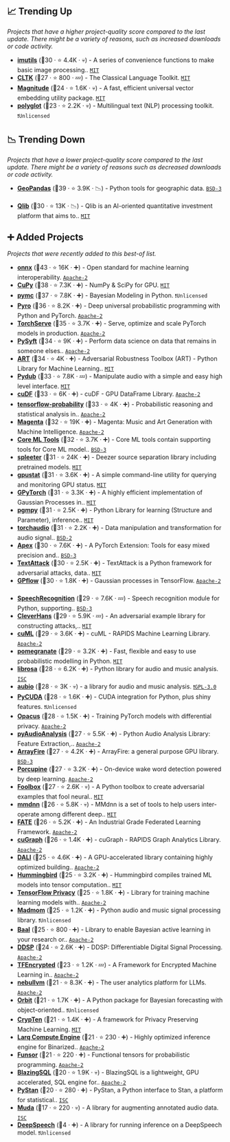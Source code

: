 ## 📈 Trending Up

_Projects that have a higher project-quality score compared to the last update. There might be a variety of reasons, such as increased downloads or code activity._

- <b><a href="https://github.com/PyImageSearch/imutils">imutils</a></b> (🥉30 ·  ⭐ 4.4K · 💀) - A series of convenience functions to make basic image processing.. <code><a href="http://bit.ly/34MBwT8">MIT</a></code>
- <b><a href="https://github.com/cltk/cltk">CLTK</a></b> (🥉27 ·  ⭐ 800 · 💤) - The Classical Language Toolkit. <code><a href="http://bit.ly/34MBwT8">MIT</a></code>
- <b><a href="https://github.com/plasticityai/magnitude">Magnitude</a></b> (🥉24 ·  ⭐ 1.6K · 💀) - A fast, efficient universal vector embedding utility package. <code><a href="http://bit.ly/34MBwT8">MIT</a></code>
- <b><a href="https://github.com/aboSamoor/polyglot">polyglot</a></b> (🥉23 ·  ⭐ 2.2K · 💀) - Multilingual text (NLP) processing toolkit. <code>❗Unlicensed</code>

## 📉 Trending Down

_Projects that have a lower project-quality score compared to the last update. There might be a variety of reasons such as decreased downloads or code activity._

- <b><a href="https://github.com/geopandas/geopandas">GeoPandas</a></b> (🥇39 ·  ⭐ 3.9K · 📉) - Python tools for geographic data. <code><a href="http://bit.ly/3aKzpTv">BSD-3</a></code> <code><img src="https://git.io/JLy1S" style="display:inline;" width="13" height="13"></code>
- <b><a href="https://github.com/microsoft/qlib">Qlib</a></b> (🥈30 ·  ⭐ 13K · 📉) - Qlib is an AI-oriented quantitative investment platform that aims to.. <code><a href="http://bit.ly/34MBwT8">MIT</a></code> <code><img src="https://git.io/JLy1Q" style="display:inline;" width="13" height="13"></code>

## ➕ Added Projects

_Projects that were recently added to this best-of list._

- <b><a href="https://github.com/onnx/onnx">onnx</a></b> (🥇43 ·  ⭐ 16K · ➕) - Open standard for machine learning interoperability. <code><a href="http://bit.ly/3nYMfla">Apache-2</a></code>
- <b><a href="https://github.com/cupy/cupy">CuPy</a></b> (🥇38 ·  ⭐ 7.3K · ➕) - NumPy & SciPy for GPU. <code><a href="http://bit.ly/34MBwT8">MIT</a></code>
- <b><a href="https://github.com/pymc-devs/pymc">pymc</a></b> (🥇37 ·  ⭐ 7.8K · ➕) - Bayesian Modeling in Python. <code>❗Unlicensed</code>
- <b><a href="https://github.com/pyro-ppl/pyro">Pyro</a></b> (🥇36 ·  ⭐ 8.2K · ➕) - Deep universal probabilistic programming with Python and PyTorch. <code><a href="http://bit.ly/3nYMfla">Apache-2</a></code> <code><img src="https://git.io/JLy1Q" style="display:inline;" width="13" height="13"></code>
- <b><a href="https://github.com/pytorch/serve">TorchServe</a></b> (🥈35 ·  ⭐ 3.7K · ➕) - Serve, optimize and scale PyTorch models in production. <code><a href="http://bit.ly/3nYMfla">Apache-2</a></code> <code><img src="https://git.io/JLy1Q" style="display:inline;" width="13" height="13"></code>
- <b><a href="https://github.com/OpenMined/PySyft">PySyft</a></b> (🥇34 ·  ⭐ 9K · ➕) - Perform data science on data that remains in someone elses.. <code><a href="http://bit.ly/3nYMfla">Apache-2</a></code> <code><img src="https://git.io/JLy1Q" style="display:inline;" width="13" height="13"></code>
- <b><a href="https://github.com/Trusted-AI/adversarial-robustness-toolbox">ART</a></b> (🥇34 ·  ⭐ 4K · ➕) - Adversarial Robustness Toolbox (ART) - Python Library for Machine Learning.. <code><a href="http://bit.ly/34MBwT8">MIT</a></code>
- <b><a href="https://github.com/jiaaro/pydub">Pydub</a></b> (🥇33 ·  ⭐ 7.8K · 💤) - Manipulate audio with a simple and easy high level interface. <code><a href="http://bit.ly/34MBwT8">MIT</a></code>
- <b><a href="https://github.com/rapidsai/cudf">cuDF</a></b> (🥈33 ·  ⭐ 6K · ➕) - cuDF - GPU DataFrame Library. <code><a href="http://bit.ly/3nYMfla">Apache-2</a></code>
- <b><a href="https://github.com/tensorflow/probability">tensorflow-probability</a></b> (🥈33 ·  ⭐ 4K · ➕) - Probabilistic reasoning and statistical analysis in.. <code><a href="http://bit.ly/3nYMfla">Apache-2</a></code> <code><img src="https://git.io/JLy1A" style="display:inline;" width="13" height="13"></code>
- <b><a href="https://github.com/magenta/magenta">Magenta</a></b> (🥇32 ·  ⭐ 19K · ➕) - Magenta: Music and Art Generation with Machine Intelligence. <code><a href="http://bit.ly/3nYMfla">Apache-2</a></code> <code><img src="https://git.io/JLy1A" style="display:inline;" width="13" height="13"></code>
- <b><a href="https://github.com/apple/coremltools">Core ML Tools</a></b> (🥈32 ·  ⭐ 3.7K · ➕) - Core ML tools contain supporting tools for Core ML model.. <code><a href="http://bit.ly/3aKzpTv">BSD-3</a></code>
- <b><a href="https://github.com/deezer/spleeter">spleeter</a></b> (🥈31 ·  ⭐ 24K · ➕) - Deezer source separation library including pretrained models. <code><a href="http://bit.ly/34MBwT8">MIT</a></code> <code><img src="https://git.io/JLy1A" style="display:inline;" width="13" height="13"></code>
- <b><a href="https://github.com/wookayin/gpustat">gpustat</a></b> (🥈31 ·  ⭐ 3.6K · ➕) - A simple command-line utility for querying and monitoring GPU status. <code><a href="http://bit.ly/34MBwT8">MIT</a></code>
- <b><a href="https://github.com/cornellius-gp/gpytorch">GPyTorch</a></b> (🥈31 ·  ⭐ 3.3K · ➕) - A highly efficient implementation of Gaussian Processes in.. <code><a href="http://bit.ly/34MBwT8">MIT</a></code> <code><img src="https://git.io/JLy1Q" style="display:inline;" width="13" height="13"></code>
- <b><a href="https://github.com/pgmpy/pgmpy">pgmpy</a></b> (🥈31 ·  ⭐ 2.5K · ➕) - Python Library for learning (Structure and Parameter), inference.. <code><a href="http://bit.ly/34MBwT8">MIT</a></code>
- <b><a href="https://github.com/pytorch/audio">torchaudio</a></b> (🥈31 ·  ⭐ 2.2K · ➕) - Data manipulation and transformation for audio signal.. <code><a href="http://bit.ly/3rqEWVr">BSD-2</a></code> <code><img src="https://git.io/JLy1Q" style="display:inline;" width="13" height="13"></code>
- <b><a href="https://github.com/NVIDIA/apex">Apex</a></b> (🥈30 ·  ⭐ 7.6K · ➕) - A PyTorch Extension: Tools for easy mixed precision and.. <code><a href="http://bit.ly/3aKzpTv">BSD-3</a></code> <code><img src="https://git.io/JLy1Q" style="display:inline;" width="13" height="13"></code>
- <b><a href="https://github.com/QData/TextAttack">TextAttack</a></b> (🥈30 ·  ⭐ 2.5K · ➕) - TextAttack is a Python framework for adversarial attacks, data.. <code><a href="http://bit.ly/34MBwT8">MIT</a></code>
- <b><a href="https://github.com/GPflow/GPflow">GPflow</a></b> (🥉30 ·  ⭐ 1.8K · ➕) - Gaussian processes in TensorFlow. <code><a href="http://bit.ly/3nYMfla">Apache-2</a></code> <code><img src="https://git.io/JLy1A" style="display:inline;" width="13" height="13"></code>
- <b><a href="https://github.com/Uberi/speech_recognition">SpeechRecognition</a></b> (🥈29 ·  ⭐ 7.6K · 💤) - Speech recognition module for Python, supporting.. <code><a href="http://bit.ly/3aKzpTv">BSD-3</a></code>
- <b><a href="https://github.com/cleverhans-lab/cleverhans">CleverHans</a></b> (🥉29 ·  ⭐ 5.9K · 💤) - An adversarial example library for constructing attacks,.. <code><a href="http://bit.ly/34MBwT8">MIT</a></code> <code><img src="https://git.io/JLy1A" style="display:inline;" width="13" height="13"></code>
- <b><a href="https://github.com/rapidsai/cuml">cuML</a></b> (🥉29 ·  ⭐ 3.6K · ➕) - cuML - RAPIDS Machine Learning Library. <code><a href="http://bit.ly/3nYMfla">Apache-2</a></code>
- <b><a href="https://github.com/jmschrei/pomegranate">pomegranate</a></b> (🥉29 ·  ⭐ 3.2K · ➕) - Fast, flexible and easy to use probabilistic modelling in Python. <code><a href="http://bit.ly/34MBwT8">MIT</a></code>
- <b><a href="https://github.com/librosa/librosa">librosa</a></b> (🥉28 ·  ⭐ 6.2K · ➕) - Python library for audio and music analysis. <code><a href="http://bit.ly/3hkKRql">ISC</a></code>
- <b><a href="https://github.com/aubio/aubio">aubio</a></b> (🥉28 ·  ⭐ 3K · 💀) - a library for audio and music analysis. <code><a href="http://bit.ly/2M0xdwT">❗️GPL-3.0</a></code>
- <b><a href="https://github.com/inducer/pycuda">PyCUDA</a></b> (🥉28 ·  ⭐ 1.6K · ➕) - CUDA integration for Python, plus shiny features. <code>❗Unlicensed</code>
- <b><a href="https://github.com/pytorch/opacus">Opacus</a></b> (🥈28 ·  ⭐ 1.5K · ➕) - Training PyTorch models with differential privacy. <code><a href="http://bit.ly/3nYMfla">Apache-2</a></code> <code><img src="https://git.io/JLy1Q" style="display:inline;" width="13" height="13"></code>
- <b><a href="https://github.com/tyiannak/pyAudioAnalysis">pyAudioAnalysis</a></b> (🥉27 ·  ⭐ 5.5K · ➕) - Python Audio Analysis Library: Feature Extraction,.. <code><a href="http://bit.ly/3nYMfla">Apache-2</a></code>
- <b><a href="https://github.com/arrayfire/arrayfire">ArrayFire</a></b> (🥉27 ·  ⭐ 4.2K · ➕) - ArrayFire: a general purpose GPU library. <code><a href="http://bit.ly/3aKzpTv">BSD-3</a></code>
- <b><a href="https://github.com/Picovoice/porcupine">Porcupine</a></b> (🥉27 ·  ⭐ 3.2K · ➕) - On-device wake word detection powered by deep learning. <code><a href="http://bit.ly/3nYMfla">Apache-2</a></code>
- <b><a href="https://github.com/bethgelab/foolbox">Foolbox</a></b> (🥉27 ·  ⭐ 2.6K · 💀) - A Python toolbox to create adversarial examples that fool neural.. <code><a href="http://bit.ly/34MBwT8">MIT</a></code>
- <b><a href="https://github.com/microsoft/MMdnn">mmdnn</a></b> (🥉26 ·  ⭐ 5.8K · 💀) - MMdnn is a set of tools to help users inter-operate among different deep.. <code><a href="http://bit.ly/34MBwT8">MIT</a></code>
- <b><a href="https://github.com/FederatedAI/FATE">FATE</a></b> (🥈26 ·  ⭐ 5.2K · ➕) - An Industrial Grade Federated Learning Framework. <code><a href="http://bit.ly/3nYMfla">Apache-2</a></code>
- <b><a href="https://github.com/rapidsai/cugraph">cuGraph</a></b> (🥉26 ·  ⭐ 1.4K · ➕) - cuGraph - RAPIDS Graph Analytics Library. <code><a href="http://bit.ly/3nYMfla">Apache-2</a></code>
- <b><a href="https://github.com/NVIDIA/DALI">DALI</a></b> (🥉25 ·  ⭐ 4.6K · ➕) - A GPU-accelerated library containing highly optimized building.. <code><a href="http://bit.ly/3nYMfla">Apache-2</a></code>
- <b><a href="https://github.com/microsoft/hummingbird">Hummingbird</a></b> (🥉25 ·  ⭐ 3.2K · ➕) - Hummingbird compiles trained ML models into tensor computation.. <code><a href="http://bit.ly/34MBwT8">MIT</a></code>
- <b><a href="https://github.com/tensorflow/privacy">TensorFlow Privacy</a></b> (🥉25 ·  ⭐ 1.8K · ➕) - Library for training machine learning models with.. <code><a href="http://bit.ly/3nYMfla">Apache-2</a></code> <code><img src="https://git.io/JLy1A" style="display:inline;" width="13" height="13"></code>
- <b><a href="https://github.com/CPJKU/madmom">Madmom</a></b> (🥉25 ·  ⭐ 1.2K · ➕) - Python audio and music signal processing library. <code>❗Unlicensed</code>
- <b><a href="https://github.com/baal-org/baal">Baal</a></b> (🥉25 ·  ⭐ 800 · ➕) - Library to enable Bayesian active learning in your research or.. <code><a href="http://bit.ly/3nYMfla">Apache-2</a></code>
- <b><a href="https://github.com/magenta/ddsp">DDSP</a></b> (🥉24 ·  ⭐ 2.6K · ➕) - DDSP: Differentiable Digital Signal Processing. <code><a href="http://bit.ly/3nYMfla">Apache-2</a></code> <code><img src="https://git.io/JLy1A" style="display:inline;" width="13" height="13"></code>
- <b><a href="https://github.com/tf-encrypted/tf-encrypted">TFEncrypted</a></b> (🥉23 ·  ⭐ 1.2K · 💤) - A Framework for Encrypted Machine Learning in.. <code><a href="http://bit.ly/3nYMfla">Apache-2</a></code> <code><img src="https://git.io/JLy1A" style="display:inline;" width="13" height="13"></code>
- <b><a href="https://github.com/nebuly-ai/nebuly">nebullvm</a></b> (🥉21 ·  ⭐ 8.3K · ➕) - The user analytics platform for LLMs. <code><a href="http://bit.ly/3nYMfla">Apache-2</a></code>
- <b><a href="https://github.com/uber/orbit">Orbit</a></b> (🥉21 ·  ⭐ 1.7K · ➕) - A Python package for Bayesian forecasting with object-oriented.. <code>❗Unlicensed</code>
- <b><a href="https://github.com/facebookresearch/CrypTen">CrypTen</a></b> (🥉21 ·  ⭐ 1.4K · ➕) - A framework for Privacy Preserving Machine Learning. <code><a href="http://bit.ly/34MBwT8">MIT</a></code> <code><img src="https://git.io/JLy1Q" style="display:inline;" width="13" height="13"></code>
- <b><a href="https://github.com/larq/compute-engine">Larq Compute Engine</a></b> (🥉21 ·  ⭐ 230 · ➕) - Highly optimized inference engine for Binarized.. <code><a href="http://bit.ly/3nYMfla">Apache-2</a></code>
- <b><a href="https://github.com/pyro-ppl/funsor">Funsor</a></b> (🥉21 ·  ⭐ 220 · ➕) - Functional tensors for probabilistic programming. <code><a href="http://bit.ly/3nYMfla">Apache-2</a></code> <code><img src="https://git.io/JLy1Q" style="display:inline;" width="13" height="13"></code>
- <b><a href="https://github.com/BlazingDB/blazingsql">BlazingSQL</a></b> (🥉20 ·  ⭐ 1.9K · 💀) - BlazingSQL is a lightweight, GPU accelerated, SQL engine for.. <code><a href="http://bit.ly/3nYMfla">Apache-2</a></code>
- <b><a href="https://github.com/stan-dev/pystan">PyStan</a></b> (🥉20 ·  ⭐ 280 · ➕) - PyStan, a Python interface to Stan, a platform for statistical.. <code><a href="http://bit.ly/3hkKRql">ISC</a></code>
- <b><a href="https://github.com/bmcfee/muda">Muda</a></b> (🥉17 ·  ⭐ 220 · 💀) - A library for augmenting annotated audio data. <code><a href="http://bit.ly/3hkKRql">ISC</a></code>
- <b><a href="{}">DeepSpeech</a></b> (🥉4 · ➕) - A library for running inference on a DeepSpeech model. <code>❗Unlicensed</code> <code><img src="https://git.io/JLy1A" style="display:inline;" width="13" height="13"></code>

